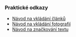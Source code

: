 ### Praktické odkazy

* [Návod na vkládání článků](https://github.com/Ohlasy/redakce/blob/master/vkladani-clanku.md)
* [Návod na vkládání fotografií](https://github.com/Ohlasy/redakce/blob/master/vkladani-fotografii.md)
* [Návod na značkování textu](https://github.com/Ohlasy/redakce/blob/master/markdown.md)
